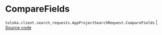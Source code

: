 # CompareFields
`toloka.client.search_requests.AppProjectSearchRequest.CompareFields` | [Source code](https://github.com/Toloka/toloka-kit/blob/v1.2.3/src/client/search_requests.py#L993)

